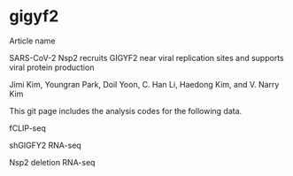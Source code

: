 # gigyf2
Article name

SARS-CoV-2 Nsp2 recruits GIGYF2 near viral replication sites and supports viral protein production

Jimi Kim, Youngran Park, Doil Yoon, C. Han Li, Haedong Kim, and V. Narry Kim

This git page includes the analysis codes for the following data.

fCLIP-seq

shGIGFY2 RNA-seq

Nsp2 deletion RNA-seq
